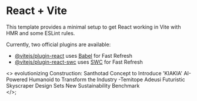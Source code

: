 # React + Vite

This template provides a minimal setup to get React working in Vite with HMR and some ESLint rules.

Currently, two official plugins are available:

- [@vitejs/plugin-react](https://github.com/vitejs/vite-plugin-react/blob/main/packages/plugin-react/README.md) uses [Babel](https://babeljs.io/) for Fast Refresh
- [@vitejs/plugin-react-swc](https://github.com/vitejs/vite-plugin-react-swc) uses [SWC](https://swc.rs/) for Fast Refresh

<>
evolutionizing Construction: Santhotad Concept to Introduce 'KIAKIA'
AI-Powered Humanoid to Transform the Industry -Temitope Adeusi Futuristic
Skyscraper Design Sets New Sustainability Benchmark  
</>;
